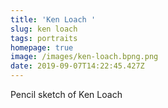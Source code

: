 ```yaml
---
title: 'Ken Loach '
slug: ken loach
tags: portraits
homepage: true
image: /images/ken-loach.bpng.png
date: 2019-09-07T14:22:45.427Z
---
```

Pencil sketch of Ken Loach
